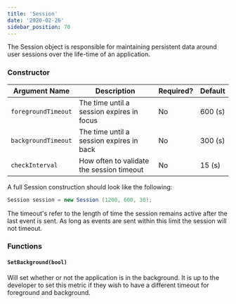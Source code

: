 ```yaml
---
title: 'Session'
date: '2020-02-26'
sidebar_position: 70
---
```


The Session object is responsible for maintaining persistent data around user sessions over the life-time of an application.

### Constructor

| **Argument Name**   | **Description**                           | **Required?** | **Default** |
| ------------------- | ----------------------------------------- | ------------- | ----------- |
| `foregroundTimeout` | The time until a session expires in focus | No            | 600 (s)     |
| `backgroundTimeout` | The time until a session expires in back  | No            | 300 (s)     |
| `checkInterval`     | How often to validate the session timeout | No            | 15 (s)      |

A full Session construction should look like the following:

```csharp
Session session = new Session (1200, 600, 30);
```

The timeout's refer to the length of time the session remains active after the last event is sent. As long as events are sent within this limit the session will not timeout.

### Functions

#### `SetBackground(bool)`

Will set whether or not the application is in the background. It is up to the developer to set this metric if they wish to have a different timeout for foreground and background.
